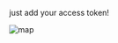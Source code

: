 just add your access token!

![map](https://user-images.githubusercontent.com/94233680/161982917-faa212f5-2637-4f06-9566-841b065c7da9.png)

